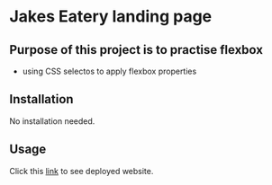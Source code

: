 # Jakes Eatery landing page 

## Purpose of this project is to practise flexbox
- using CSS selectos to apply flexbox properties

## Installation

No installation needed.

## Usage

Click this [link](https://astarem.github.io/jakes-eatery-my-solution/) to see deployed website.

